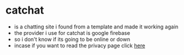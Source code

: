 # catchat
* is a chatting site i found from a template and made it working again
* the provider i use for catchat is google firebase
* so i don't know if its going to be online or down
* incase if you want to read the privacy page click 
[here](https://github.com/teslakitty/catchat/blob/main/Privacy.md)
